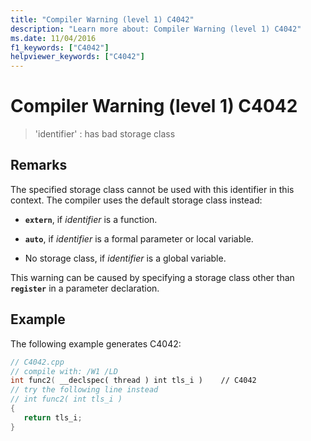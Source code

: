 ```yaml
---
title: "Compiler Warning (level 1) C4042"
description: "Learn more about: Compiler Warning (level 1) C4042"
ms.date: 11/04/2016
f1_keywords: ["C4042"]
helpviewer_keywords: ["C4042"]
---
```

# Compiler Warning (level 1) C4042

> 'identifier' : has bad storage class

## Remarks

The specified storage class cannot be used with this identifier in this context. The compiler uses the default storage class instead:

- **`extern`**, if *identifier* is a function.

- **`auto`**, if *identifier* is a formal parameter or local variable.

- No storage class, if *identifier* is a global variable.

This warning can be caused by specifying a storage class other than **`register`** in a parameter declaration.

## Example

The following example generates C4042:

```cpp
// C4042.cpp
// compile with: /W1 /LD
int func2( __declspec( thread ) int tls_i )    // C4042
// try the following line instead
// int func2( int tls_i )
{
   return tls_i;
}
```
